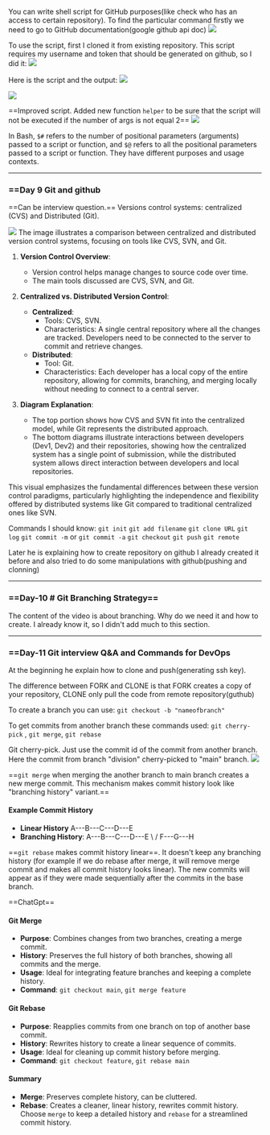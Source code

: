 
You can write shell script for GitHub purposes(like check who has an access to certain repository). To find the particular command firstly we need to go to GitHub documentation(google github api doc)
![](Attachments/Pasted%20image%2020240623204452.png)

To use the script, first I cloned it from existing repository. This script requires my username and token that should be generated on github, so I did it:
![](Attachments/Pasted%20image%2020240916154647.png)

Here is the script and the output:
![](Attachments/Pasted%20image%2020240623210857.png)

![](Attachments/Pasted%20image%2020240623210930.png)

==Improved script. Added new function `helper` to be sure that the script will not be executed if the number of args is not equal 2==
![](Attachments/Pasted%20image%2020240623221031.png)

In Bash, `$#` refers to the number of positional parameters (arguments) passed to a script or function, and `$@` refers to all the positional parameters passed to a script or function. They have different purposes and usage contexts.

---
### ==Day 9 Git and github

==Can be interview question.== Versions control systems: centralized (CVS) and Distributed (Git). 

![](Attachments/Pasted%20image%2020240629042017.png)
The image illustrates a comparison between centralized and distributed version control systems, focusing on tools like CVS, SVN, and Git.

1. **Version Control Overview**:
   - Version control helps manage changes to source code over time.
   - The main tools discussed are CVS, SVN, and Git.

2. **Centralized vs. Distributed Version Control**:
   - **Centralized**:
     - Tools: CVS, SVN.
     - Characteristics: A single central repository where all the changes are tracked. Developers need to be connected to the server to commit and retrieve changes.
   - **Distributed**:
     - Tool: Git.
     - Characteristics: Each developer has a local copy of the entire repository, allowing for commits, branching, and merging locally without needing to connect to a central server.

3. **Diagram Explanation**:
   - The top portion shows how CVS and SVN fit into the centralized model, while Git represents the distributed approach.
   - The bottom diagrams illustrate interactions between developers (Dev1, Dev2) and their repositories, showing how the centralized system has a single point of submission, while the distributed system allows direct interaction between developers and local repositories.

This visual emphasizes the fundamental differences between these version control paradigms, particularly highlighting the independence and flexibility offered by distributed systems like Git compared to traditional centralized ones like SVN.



Commands I should know:
`git init`
`git add filename`
`git clone URL`
`git log`
`git commit -m` or `git commit -a`
`git checkout`
`git push`
`git remote`

Later he is explaining how to create repository on github
I already created it before and also tried to do some manipulations with github(pushing and clonning)

---
### ==Day-10 # Git Branching Strategy==

The content of the video is about branching. Why do we need it and how to create. I already know it, so I didn't add much to this section.

---
### ==Day-11 Git interview Q&A and Commands for DevOps

At the beginning he explain how to clone and push(generating ssh key).

The difference between FORK and CLONE is that FORK creates a copy of your repository, CLONE only pull the code from remote repository(guthub)

To create a branch you can use:
`git checkout -b "nameofbranch"`

To get commits from another branch these commands used:
`git cherry-pick` , `git merge`, `git rebase`

Git cherry-pick. Just use the commit id of the commit from another branch. Here the commit from branch "division" cherry-picked to "main" branch.
![](Attachments/Pasted%20image%2020240629050308.png)

==`git merge` when merging the another branch to main branch creates a new merge commit. This mechanism makes commit history look like "branching history" variant.==
#### Example Commit History

- **Linear History**
    A---B---C---D---E
- **Branching History**:
   A---B---C---D---E
     \       /
      F---G---H

==`git rebase` makes commit history linear==. It doesn't keep any branching history (for example if we do rebase after merge, it will remove merge commit and makes all commit history looks linear). The new commits will appear as if they were made sequentially after the commits in the base branch.


==ChatGpt==
#### Git Merge
- **Purpose**: Combines changes from two branches, creating a merge commit.
- **History**: Preserves the full history of both branches, showing all commits and the merge.
- **Usage**: Ideal for integrating feature branches and keeping a complete history.
- **Command**: `git checkout main`, `git merge feature`
#### Git Rebase
- **Purpose**: Reapplies commits from one branch on top of another base commit.
- **History**: Rewrites history to create a linear sequence of commits.
- **Usage**: Ideal for cleaning up commit history before merging.
- **Command**: `git checkout feature`, `git rebase main`
#### Summary
- **Merge**: Preserves complete history, can be cluttered.
- **Rebase**: Creates a cleaner, linear history, rewrites commit history.
Choose `merge` to keep a detailed history and `rebase` for a streamlined commit history.
